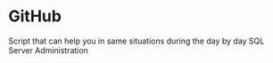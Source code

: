 # GitHub

Script that can help you in same situations during the day by day SQL Server Administration

